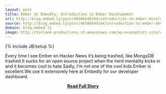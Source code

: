 ```yaml
---
layout: post
title: Ember at Embedly: Introduction to Ember Development
url: http://blog.embed.ly/post/46586649344/introduction-to-ember-development
source: http://blog.embed.ly/post/46586649344/introduction-to-ember-development
domain: blog.embed.ly
image: http://kinlane-productions.s3.amazonaws.com/ap-evangelist-site/curated/screenshots/7173_blog_embed_ly.png
---
```

{% include JB/setup %}<p>Every time I see Ember on Hacker News it’s being trashed, like MongoDB trashed.It sucks for an open source project when the herd mentality kicks in and it becomes cool to hate.Sadly, I’m not one of the cool kids.Ember is excellent.We use it extensively here at Embedly for our developer dashboard.</p>
<center><p><a href="http://blog.embed.ly/post/46586649344/introduction-to-ember-development" style='padding:25px; font-sze:18px; font-weight: bold;'>Read Full Story</a></p></center>
